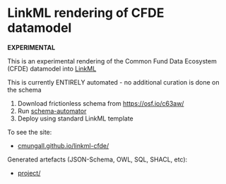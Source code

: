 # LinkML rendering of CFDE datamodel

__EXPERIMENTAL__

This is an experimental rendering of the Common Fund Data Ecosystem (CFDE) datamodel into [LinkML](https://linkml.io)

This is currently ENTIRELY automated - no additional curation is done on the schema

1. Download frictionless schema from https://osf.io/c63aw/
2. Run [schema-automator](https://github.com/linkml/schema-automator)
3. Deploy using standard LinkML template

To see the site:

 - [cmungall.github.io/linkml-cfde/](https://cmungall.github.io/linkml-cfde/)

Generated artefacts (JSON-Schema, OWL, SQL, SHACL, etc):

 - [project/](https://github.com/cmungall/linkml-cfde/tree/main/project)


